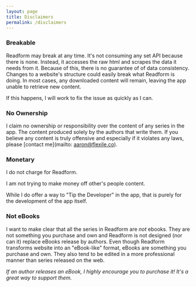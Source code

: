 ```yaml
---
layout: page
title: Disclaimers
permalink: /disclaimers
---
```


### Breakable

Readform may break at any time. It's not consuming any set API because there is none. Instead, it accesses the raw html and scrapes the data it needs from it. Because of this, there is no guarantee of of data consistency. Changes to a website's structure could easily break what Readform is doing. In most cases, any downloaded content will remain, leaving the app unable to retrieve new content.

If this happens, I will work to fix the issue as quickly as I can.

### No Ownership

I claim no ownership or responsibility over the content of any series in the app. The content produced solely by the authors that write them. If you believe any content is truly offensive and especially if it violates any laws, please [contact me](mailto: aaron@flexile.co).

### Monetary

I do not charge for Readform.

I am not trying to make money off other's people content.

While I do offer a way to "Tip the Developer" in the app, that is purely for the development of the app itself.

### Not eBooks

I want to make clear that all the series in Readform are _not_ ebooks. They are not something you purchase and own and Readform is not designed (nor can it) replace eBooks release by authors. Even though Readform transforms website into an "eBook-like" format, eBooks are something you purchase and own. They also tend to be edited in a more professional manner than series released on the web.

_If an author releases an eBook, I highly encourage you to purchase it!  It's a great way to support them._
